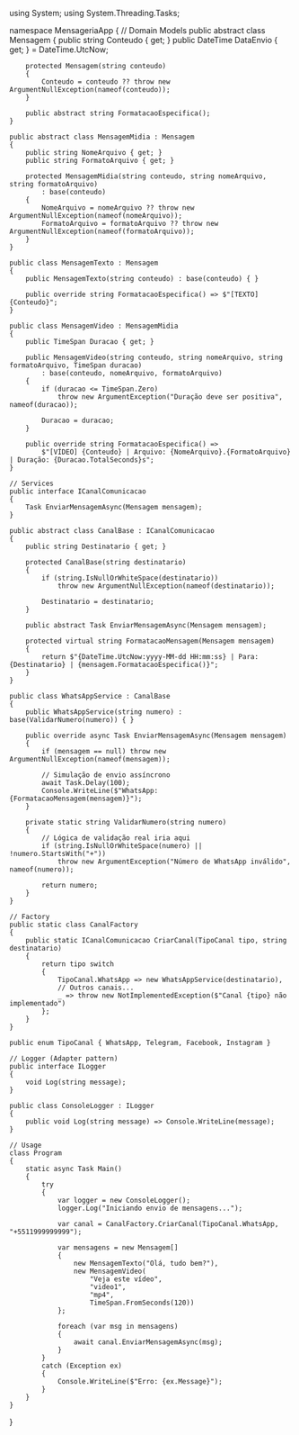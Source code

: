 using System;
using System.Threading.Tasks;

namespace MensageriaApp
{
    // Domain Models
    public abstract class Mensagem
    {
        public string Conteudo { get; }
        public DateTime DataEnvio { get; } = DateTime.UtcNow;
        
        protected Mensagem(string conteudo)
        {
            Conteudo = conteudo ?? throw new ArgumentNullException(nameof(conteudo));
        }
        
        public abstract string FormatacaoEspecifica();
    }

    public abstract class MensagemMidia : Mensagem
    {
        public string NomeArquivo { get; }
        public string FormatoArquivo { get; }
        
        protected MensagemMidia(string conteudo, string nomeArquivo, string formatoArquivo) 
            : base(conteudo)
        {
            NomeArquivo = nomeArquivo ?? throw new ArgumentNullException(nameof(nomeArquivo));
            FormatoArquivo = formatoArquivo ?? throw new ArgumentNullException(nameof(formatoArquivo));
        }
    }

    public class MensagemTexto : Mensagem
    {
        public MensagemTexto(string conteudo) : base(conteudo) { }
        
        public override string FormatacaoEspecifica() => $"[TEXTO] {Conteudo}";
    }

    public class MensagemVideo : MensagemMidia
    {
        public TimeSpan Duracao { get; }
        
        public MensagemVideo(string conteudo, string nomeArquivo, string formatoArquivo, TimeSpan duracao)
            : base(conteudo, nomeArquivo, formatoArquivo)
        {
            if (duracao <= TimeSpan.Zero)
                throw new ArgumentException("Duração deve ser positiva", nameof(duracao));
                
            Duracao = duracao;
        }
        
        public override string FormatacaoEspecifica() => 
            $"[VÍDEO] {Conteudo} | Arquivo: {NomeArquivo}.{FormatoArquivo} | Duração: {Duracao.TotalSeconds}s";
    }

    // Services
    public interface ICanalComunicacao
    {
        Task EnviarMensagemAsync(Mensagem mensagem);
    }

    public abstract class CanalBase : ICanalComunicacao
    {
        public string Destinatario { get; }
        
        protected CanalBase(string destinatario)
        {
            if (string.IsNullOrWhiteSpace(destinatario))
                throw new ArgumentNullException(nameof(destinatario));
                
            Destinatario = destinatario;
        }
        
        public abstract Task EnviarMensagemAsync(Mensagem mensagem);
        
        protected virtual string FormatacaoMensagem(Mensagem mensagem)
        {
            return $"{DateTime.UtcNow:yyyy-MM-dd HH:mm:ss} | Para: {Destinatario} | {mensagem.FormatacaoEspecifica()}";
        }
    }

    public class WhatsAppService : CanalBase
    {
        public WhatsAppService(string numero) : base(ValidarNumero(numero)) { }
        
        public override async Task EnviarMensagemAsync(Mensagem mensagem)
        {
            if (mensagem == null) throw new ArgumentNullException(nameof(mensagem));
            
            // Simulação de envio assíncrono
            await Task.Delay(100); 
            Console.WriteLine($"WhatsApp: {FormatacaoMensagem(mensagem)}");
        }
        
        private static string ValidarNumero(string numero)
        {
            // Lógica de validação real iria aqui
            if (string.IsNullOrWhiteSpace(numero) || !numero.StartsWith("+"))
                throw new ArgumentException("Número de WhatsApp inválido", nameof(numero));
                
            return numero;
        }
    }

    // Factory
    public static class CanalFactory
    {
        public static ICanalComunicacao CriarCanal(TipoCanal tipo, string destinatario)
        {
            return tipo switch
            {
                TipoCanal.WhatsApp => new WhatsAppService(destinatario),
                // Outros canais...
                _ => throw new NotImplementedException($"Canal {tipo} não implementado")
            };
        }
    }

    public enum TipoCanal { WhatsApp, Telegram, Facebook, Instagram }

    // Logger (Adapter pattern)
    public interface ILogger
    {
        void Log(string message);
    }

    public class ConsoleLogger : ILogger
    {
        public void Log(string message) => Console.WriteLine(message);
    }

    // Usage
    class Program
    {
        static async Task Main()
        {
            try
            {
                var logger = new ConsoleLogger();
                logger.Log("Iniciando envio de mensagens...");

                var canal = CanalFactory.CriarCanal(TipoCanal.WhatsApp, "+5511999999999");
                
                var mensagens = new Mensagem[]
                {
                    new MensagemTexto("Olá, tudo bem?"),
                    new MensagemVideo(
                        "Veja este vídeo", 
                        "video1", 
                        "mp4", 
                        TimeSpan.FromSeconds(120))
                };

                foreach (var msg in mensagens)
                {
                    await canal.EnviarMensagemAsync(msg);
                }
            }
            catch (Exception ex)
            {
                Console.WriteLine($"Erro: {ex.Message}");
            }
        }
    }
}
